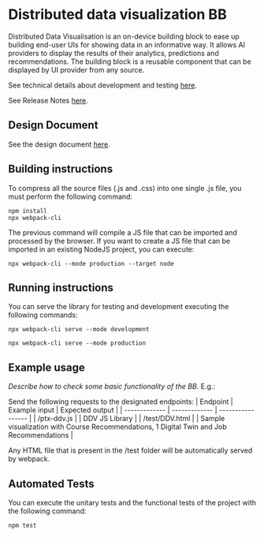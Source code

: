 # Distributed data visualization BB

Distributed Data Visualisation is an on-device building block to ease up building end-user UIs for showing data in an informative way. It allows AI providers to display the results of their analytics, predictions and recommendations. The building block is a reusable component that can be displayed by UI provider from any source.

See technical details about development and testing [here](docs/README.md).

See Release Notes [here](docs/framework/ReleaseNotes.md).

## Design Document
See the design document [here](docs/design-document.md).

## Building instructions
To compress all the source files (.js and .css) into one single .js file, you must perform the following command:

    npm install
    npx webpack-cli

The previous command will compile a JS file that can be imported and processed by the browser. If you want to create a JS file that can be imported in an existing NodeJS project, you can execute:

    npx webpack-cli --mode production --target node

## Running instructions

You can serve the library for testing and development executing the following commands:

```
npx webpack-cli serve --mode development

npx webpack-cli serve --mode production
```

## Example usage
_Describe how to check some basic functionality of the BB._
E.g.:

Send the following requests to the designated endpoints:
| Endpoint              | Example input | Expected output   |
| -------------         | ------------- | ----------------- |
| /ptx-ddv.js           |               | DDV JS Library    |
| /test/DDV.html        |               | Sample visualization with Course Recommendations, 1 Digital Twin and Job Recommendations                 |

Any HTML file that is present in the /test folder will be automatically served by webpack.

## Automated Tests

You can execute the unitary tests and the functional tests of the project with the following command:

```
npm test
```